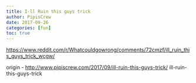 ```yaml
---
title: I-ll Ruin this guys trick
author: PipisCrew
date: 2017-09-26
categories: [fun]
toc: true
---
```


https://www.reddit.com/r/Whatcouldgowrong/comments/72cmzf/ill_ruin_this_guys_trick_wcgw/

origin - http://www.pipiscrew.com/2017/09/ill-ruin-this-guys-trick/ ill-ruin-this-guys-trick